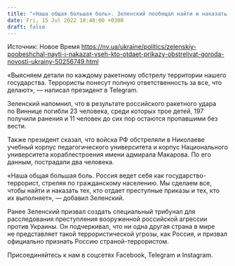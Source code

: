 ```yaml
---
title: "«Наша общая большая боль». Зеленский пообещал найти и наказать всех, кто отдает приказы обстреливать города Украины"
date: Fri, 15 Jul 2022 18:48:00 +0300
draft: false
---
```

Источник: Новое Время https://nv.ua/ukraine/politics/zelenskiy-poobeshchal-nayti-i-nakazat-vseh-kto-otdaet-prikazy-obstrelivat-goroda-novosti-ukrainy-50256749.html


«Выясняем детали по каждому ракетному обстрелу территории нашего государства. Террористы понесут полную ответственность за все, что делают», — написал президент в Telegram.

Зеленский напомнил, что в результате российского ракетного удара по Виннице погибли 23 человека, среди которых трое детей, 197 получили ранения и 11 человек до сих пор остаются пропавшими без вести.

Также президент сказал, что войска РФ обстреляли в Николаеве учебный корпус педагогического университета и корпус Национального университета кораблестроения имени адмирала Макарова. По его данным, пострадали два человека. 

«Наша общая большая боль. Россия ведет себя как государство-террорист, стреляя по гражданскому населению. Мы сделаем все, чтобы найти и наказать тех, кто отдает преступные приказы и тех, кто их выполняет», — добавил Зеленский.

Ранее Зеленский призвал создать специальный трибунал для расследования преступления вооруженной российской агрессии против Украины. Он подчеркивал, что ни одна другая страна в мире не представляет такой террористической угрозы, как Россия, и призвал официально признать Россию страной-террористом.



Присоединяйтесь к нам в соцсетях Facebook, Telegram и Instagram.
